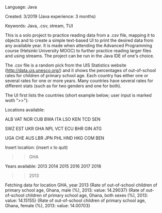 
Language: Java

Created: 3/2019 (Java experience: 3 months)

Keywords: Java, .csv, stream, TUI

This is a solo project to practice reading data from a .csv file, mapping it to objects and to 
create a simple text-based UI to print the desired data from any available year. It is made 
when attending the Advanced Programming course (Helsinki University MOOC) to further practice reading larger files and using streams. The project can be run in the Java IDE of one's choice.

The .csv file is a random pick from the UIS Statistics website (http://data.uis.unesco.org/) and it shows 
the percentages of out-of-school rates for children of primary school age. Each country has either 
one or several rates for one or more years. Many countries have several rates for different 
stats (such as for two genders and one for both). 

The UI first lists the countries (short example below; user input is marked woth ">>"):

Locations available:

ALB VAT NOR CUB BWA ITA LSO KEN TCD SEN 

SWZ EST UKR GHA NPL VCT ECU BHR GIN ATG 

UGA CHE AUS LBR JPN PHL HND HKG COM BEN 

Insert location: (insert x to quit)

>> GHA

Years available:
2013 2014 2015 2016 2017 2018 

>>2013

Fetching data for location GHA, year 2013
{Rate of out-of-school children of primary school age, Ghana,  male (%), 2013: value: 14.29037}
{Rate of out-of-school children of primary school age, Ghana,  both sexes (%), 2013: value: 14.15155}
{Rate of out-of-school children of primary school age, Ghana,  female (%), 2013: value: 14.00703}


